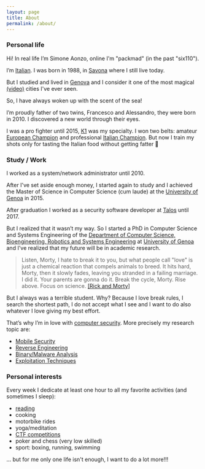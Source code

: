 ```yaml
---
layout: page
title: About
permalink: /about/
---
```


### Personal life
Hi! In real life I’m Simone Aonzo, online I'm "packmad" (in the past "six110").

I’m [Italian](https://en.wikipedia.org/wiki/Italy). I was born in 1988, in [Savona](https://en.wikipedia.org/wiki/Savona) where I still live today.

But I studied and lived in [Genova](https://en.wikipedia.org/wiki/Genoa) and I consider it one of the most magical [(video)](https://www.youtube.com/watch?v=Hg3Fq85azck) cities I've ever seen.

So, I have always woken up with the scent of the sea!

I’m proudly father of two twins, Francesco and Alessandro, they were born in 2010. I discovered a new world through their eyes.

I was a pro fighter until 2015, [K1](https://en.wikipedia.org/wiki/K-1) was my specialty. I won two belts: amateur [European Champion](http://www.ivg.it/2015/06/loanesi-alle-stelle-weekend-di-successi-per-il-polizzano-perlungher/) and professional [Italian Champion](http://www.ivg.it/2015/12/loano-ospita-linternational-fight-show/). But now I train my shots only for tasting the Italian food without getting fatter 🙂


### Study / Work

I worked as a system/network administrator until 2010.

After I've set aside enough money, I started again to study and I achieved the Master of Science in Computer Science (cum laude) at the [University of Genoa](https://en.wikipedia.org/wiki/University_of_Genoa) in 2015.

After graduation I worked as a security software developer at [Talos](https://talos-sec.com/) until 2017.

But I realized that it wasn’t my way.
So I started a PhD in Computer Science and Systems Engineering of the [Department of Computer Science, Bioengineering, Robotics and Systems Engineering](http://www.dibris.unige.it/) at [University of Genoa](https://en.wikipedia.org/wiki/University_of_Genoa) and I've realized that my future will be in academic research.

> Listen, Morty, I hate to break it to you, but what people call "love" is just a chemical reaction that compels animals to breed. It hits hard, Morty, then it slowly fades, leaving you stranded in a failing marriage. I did it. Your parents are gonna do it. Break the cycle, Morty. Rise above. Focus on science.
> [[Rick and Morty]](https://en.wikipedia.org/wiki/Rick_and_Morty)

But I always was a terrible student. Why?
Because I love break rules, I search the shortest path, I do not accept what I see and I want to do also whatever I love giving my best effort.

That’s why I’m in love with [computer security](https://en.wikipedia.org/wiki/Computer_security). More precisely my research topic are:
* [Mobile Security](https://en.wikipedia.org/wiki/Mobile_security)
* [Reverse Engineering](https://en.wikipedia.org/wiki/Reverse_engineering)
* [Binary/Malware Analysis](https://en.wikipedia.org/wiki/Malware_analysis)
* [Exploitation Techniques](https://en.wikipedia.org/wiki/Exploit_%28computer_security%29)


### Personal interests
Every week I dedicate at least one hour to all my favorite activities (and sometimes I sleep):
* [reading](https://packmad.github.io/books/)
* cooking
* motorbike rides
* yoga/meditation
* [CTF competitions](https://ctftime.org/ctf-wtf/)
* poker and chess (very low skilled)
* sport: boxing, running, swimming

... but for me only one life isn't enough, I want to do a lot more!!!
